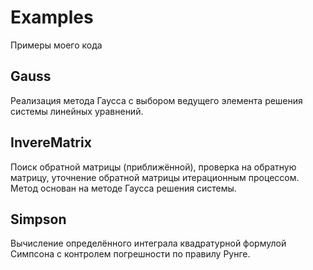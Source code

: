 # Examples

Примеры моего кода

## Gauss

Реализация метода Гаусса с выбором ведущего элемента решения системы линейных уравнений.

## InvereMatrix

Поиск обратной матрицы (приближённой), проверка на обратную матрицу, уточнение обратной матрицы итерационным процессом. Метод основан на методе Гаусса решения системы.

## Simpson

Вычисление определённого интеграла квадратурной формулой Симпсона с контролем погрешности по правилу Рунге.
